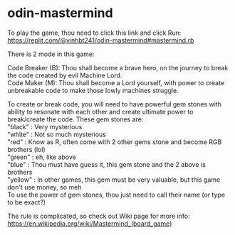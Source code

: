 # odin-mastermind
To play the game, thou need to click this link and click Run: https://replit.com/@vinhbt241/odin-mastermind#mastermind.rb  

There is 2 mode in this game:  

Code Breaker (B): Thou shall become a brave hero, on the journey to break the code created by evil Machine Lord.  
Code Maker (M): Thou shall become a Lord yourself, with power to create unbreakable code to make those lowly machines struggle.  

To create or break code, you will need to have powerful gem stones with ability to resonate with each other and create ultimate power to break/create the code. These gem stones are:  
"black" : Very mysterious  
"white" : Not so much mysterious  
"red" : Know as R, often come with 2 other gems stone and become RGB brothers (lol)  
"green" : eh, like above  
"blue" : Thou must have guess it, this gem stone and the 2 above is brothers  
"yellow" : In other games, this gem must be very valuable, but this game don't use money, so meh  
To use the power of gem stones, thou just need to call their name (or type to be exact?)

The rule is complicated, so check out Wiki page for more info: https://en.wikipedia.org/wiki/Mastermind_(board_game)  



